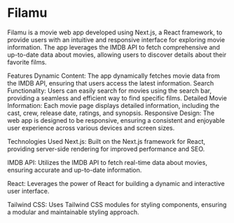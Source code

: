 # Filamu
Filamu is a movie web app developed using Next.js, a React framework, to provide users with an intuitive and responsive interface for exploring movie information. The app leverages the IMDB API to fetch comprehensive and up-to-date data about movies, allowing users to discover details about their favorite films.

Features
Dynamic Content: The app dynamically fetches movie data from the IMDB API, ensuring that users access the latest information.
Search Functionality: Users can easily search for movies using the search bar, providing a seamless and efficient way to find specific films.
Detailed Movie Information: Each movie page displays detailed information, including the cast, crew, release date, ratings, and synopsis.
Responsive Design: The web app is designed to be responsive, ensuring a consistent and enjoyable user experience across various devices and screen sizes.

Technologies Used
Next.js: Built on the Next.js framework for React, providing server-side rendering for improved performance and SEO.

IMDB API: Utilizes the IMDB API to fetch real-time data about movies, ensuring accurate and up-to-date information.

React: Leverages the power of React for building a dynamic and interactive user interface.

Tailwind CSS: Uses Tailwind CSS modules for styling components, ensuring a modular and maintainable styling approach.
